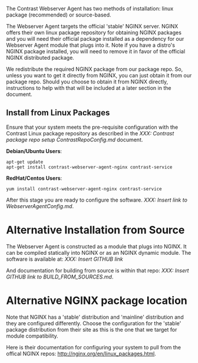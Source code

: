<!--
title: "Install the Contrast Webserver Agent"
description: "Installation instructions for the Contrast Webserver agent"
tags: "installation agent webserver nginx linux package source"
-->

The Contrast Webserver Agent has two methods of installation: linux package (recommended) or source-based.

The Webserver Agent targets the official 'stable' NGINX server. NGINX offers their own linux package repository for obtaining NGINX packages and you will need their official package installed as a dependency for our Webserver Agent module that plugs into it. Note if you have a distro's NGINX package installed, you will need to remove it in favor of the official NGINX distributed package.

We redistribute the required NGINX package from our package repo. So, unless you want to get it directly from NGINX, you can just obtain it from our package repo. Should you choose to obtain it from NGINX directly, instructions to help with that will be included at a later section in the document.

## Install from Linux Packages
Ensure that your system meets the pre-requisite configuration with the Contrast Linux package repository as described in the _XXX: Contrast package repo setup ContrastRepoConfig.md_ document.

__Debian/Ubuntu Users__:

    apt-get update
    apt-get install contrast-webserver-agent-nginx contrast-service

__RedHat/Centos Users__:

    yum install contrast-webserver-agent-nginx contrast-service


After this stage you are ready to configure the software.  _XXX: Insert link to WebserverAgentConfig.md_.

# Alternative Installation from Source

The Webserver Agent is constructed as a module that plugs into NGINX. It can be compiled statically into NGINX or as an NGINX dynamic module.  The software is available at: _XXX: Insert GITHUB link_

And documentation for building from source is within that repo: _XXX: Insert GITHUB link to BUILD_FROM_SOURCES.md_.

# Alternative NGINX package location

Note that NGINX has a 'stable' distribution and 'mainline' distribution and they are configured differently. Choose the configuration for the 'stable' package distribution from their site as this is the one that we target for module compatibility.

Here is their documentation for configuring your system to pull from the offical NGINX repos: http://nginx.org/en/linux_packages.html.

